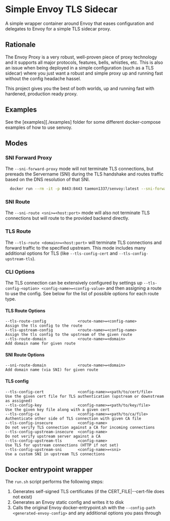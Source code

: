 # Simple Envoy TLS Sidecar

A simple wrapper container around Envoy that eases configuration and delegates to Envoy for a simple TLS sidecar proxy.

## Rationale

The Envoy Proxy is a very robust, well-proven piece of proxy technology and it supports all major protocols, features, bells, whistles, etc.  This is also an issue when being deployed in a simple configuration (such as a TLS sidecar) where you just want a robust and simple proxy up and running fast without the config headache hassel.

This project gives you the best of both worlds, up and running fast with hardened, production ready proxy.

## Examples

See the [examples][./examples] folder for some different docker-compose examples of how to use senvoy.

## Modes

### SNI Forward Proxy

The `--sni-forward-proxy` mode will not terminate TLS connections, but prereads the Servername (SNI) during the TLS handshake and routes traffic based on the DNS resolution of that SNI.

```bash
  docker run --rm -it -p 8443:8443 taemon1337/senvoy:latest --sni-forward-proxy
```

### SNI Route

The `--sni-route <sni>=<host:port>` mode will also not terminate TLS connections but will route to the provided backend directly.

### TLS Route

The `--tls-route <domain>=<host:port>` will terminate TLS connections and forward traffic to the specified upstream.  This mode includes many additional options for TLS (like `--tls-config-cert` and `--tls-config-upstream-tls`).

### CLI Options

The TLS connection can be extensively configured by settings up `--tls-config-<option> <config-name>=<config-value>` and then assigning a route to use the config.  See below for the list of possible options for each route type.

#### TLS Route Options
```
--tls-route-config              <route-name>=<config-name>            Assign the tls config to the route
--tls-upstream-config           <route-name>=<config-name>            Assign the tls config to the upstream of the given route
--tls-route-domain              <route-name>=<domain>                 Add domain name for given route
```

#### SNI Route Options
```
--sni-route-domain              <route-name>=<domain>                 Add domain name (via SNI) for given route
```

#### TLS config

```
--tls-config-cert               <config-name>=<path/to/cert/file>     Use the given cert file for TLS authentication (upstream or downstream as assigned)
--tls-config-key                <config-name>=<path/to/key/file>      Use the given key file along with a given cert
--tls-config-ca                 <config-name>=<path/to/ca/file>       Authenticate other side of TLS connection with given CA file
--tls-config-insecure           <config-name>                         Do not verify TLS connection against a CA for incoming connections
--tls-config-upstream-insecure  <config-name>                         Do not verify upstream server against a CA
--tls-config-upstream-tls       <config-name>                         Use TLS for upstream connections (HTTP if not set)
--tls-config-upstream-sni       <config-name>=<sni>                   Use a custom SNI in upstream TLS connections
```


## Docker entrypoint wrapper

The `run.sh` script performs the following steps:

1. Generates self-signed TLS certificates (if the CERT_FILE|--cert-file does not exist)
2. Generates an Envoy static config and writes it to disk
3. Calls the original Envoy docker-entrypoint.sh with the `--config-path <generated-envoy-config>` and any additional options you pass through


